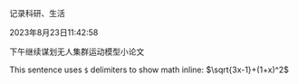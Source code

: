 记录科研、生活

2023年8月23日11:42:58

下午继续谋划无人集群运动模型小论文

This sentence uses `$` delimiters to show math inline:  $\sqrt{3x-1}+(1+x)^2$
